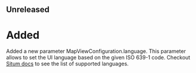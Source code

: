 ## Unreleased

# Added 
Added a new parameter MapViewConfiguration.language. This parameter allows to set the UI language based on the given ISO 639-1 code. Checkout [Situm docs](https://situm.com/docs/query-params/) to see the list of supported languages.
